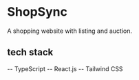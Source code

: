 # ShopSync
A shopping website with listing and auction.

## tech stack 
-- TypeScript
-- React.js
-- Tailwind CSS
